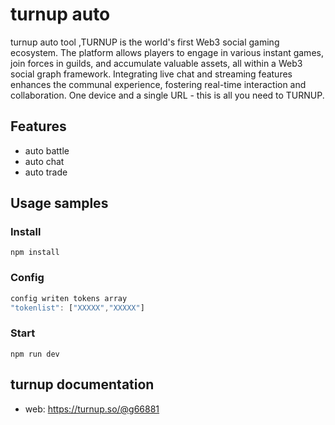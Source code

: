 # turnup auto
 turnup auto tool ,TURNUP is the world's first Web3 social gaming ecosystem. The platform allows players to engage in various instant games, join forces in guilds, and accumulate valuable assets, all within a Web3 social graph framework. Integrating live chat and streaming features enhances the communal experience, fostering real-time interaction and collaboration. One device and a single URL - this is all you need to TURNUP. 
 
## Features

  * auto battle
  * auto chat
  * auto trade

## Usage samples

### Install

```
npm install
```

### Config

```javascript
config writen tokens array
"tokenlist": ["XXXXX","XXXXX"]
```


### Start

```
npm run dev
```


## turnup  documentation

  * web: https://turnup.so/@g66881
